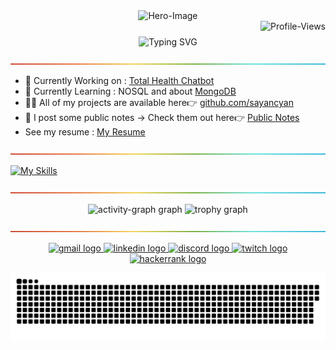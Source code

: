 <!-- Hero Image -->
<div 
  align="center">
  <img
  src="https://68.media.tumblr.com/61d4fea89f86eb4cb5a7e616d9cd4832/tumblr_owi25v6uAo1r4gsiio1_1280.gif"
  alt="Hero-Image"
  style="max-width: 100%"
  />
</div>

<!-- Profile Views -->

<div 
  style="width: 100%; height: auto; margin-bottom: 25px;">
  <img 
  src="https://komarev.com/ghpvc/?username=sayancyan&abbreviated=true"
  alt="Profile-Views"
  style="float: right"
  />
</div>

<!-- Intro-->
<div 
  align="center">
  <img
    src="https://readme-typing-svg.demolab.com?font=Outfit&size=40&duration=1000&color=F7F7F7&center=true&vCenter=true&multiline=true&repeat=false&width=700&height=150&lines=Hi%F0%9F%91%8B%2C+I'm+Sayan;Full-Stack+Developer+%26+Designer+"
    alt="Typing SVG"
    style="max-width: 100%"
    />
</div>

<img
src="resources/images/rainbow-divider.png"
/>

<!-- What's going on -->

- 🔭 Currently Working on : [Total Health Chatbot](https://github.com/sayancyan/TotalHealth-AI)
- 🌱 Currently Learning : NOSQL and about [MongoDB](https://www.mongodb.com)
- 👨‍💻 All of my projects are available here👉 [ github.com/sayancyan](https://github.com/sayancyan)
- 📢 I post some public notes -> Check them out here👉 [Public Notes](https://github.com/sayancyan/public-vault)
- See my resume : [My Resume](https://github.com/sayancyan/sayancyan/blob/main/resources/files/resume_modified.pdf)
<!-- - 🤝 I’m looking for help with
- 👯 I’m looking to collaborate ond d -->

<img
src="resources/images/rainbow-divider.png"
/>

<!-- Skills -->

[![My Skills](https://skillicons.dev/icons?i=python,sklearn,java,c,golang,replit,html,css,js,npm,nodejs,vite,expressjs,nextjs,threejs,supabase,react,tailwind,materialui,bootstrap,scss,figma,mysql,sqlite,mongodb,gcp,aws,flutter,github,firebase,vercel,netlify,ps,ai,obsidian,bash&theme=dark)](https://skillicons.dev)

<img
src="resources/images/rainbow-divider.png"
/>

<!-- Stats -->
<div
align="center"
>
<!-- <img
  src="https://github-readme-stats.vercel.app/api/top-langs?username=sayancyan&locale=en&hide_title=true&layout=compact&langs_count=5&theme=github_dark&hide_border=true"
  height="300"
  alt="languages graph"
  /> -->
<img
  src="https://github-readme-activity-graph.vercel.app/graph?username=sayancyan&theme=github-dark&hide_border=true&hide_title=true&custom_title=Activity%20Graph&area=true"
  height=""
  alt="activity-graph graph"
  />
<img
  src="https://github-profile-trophy.vercel.app?username=sayancyan&&no-bg=true&no-frame=true&column=-1"
  height=""
  alt="trophy graph"
  />

</div>

<img
src="resources/images/rainbow-divider.png"
/>

<!-- Contacts -->
<div
align="center"
>
<a
  href="https://mailto:sayancyan@gmail.com"
  target="_blank">
<img
    src="https://img.shields.io/static/v1?message=Gmail&logo=gmail&label=&color=D14836&logoColor=white&labelColor=&style=for-the-badge"
    height="35"
    alt="gmail logo"
    />
</a>
<a
  href="https://www.linkedin.com/in/sayancyan"
  target="_blank">
<img
    src="https://img.shields.io/static/v1?message=LinkedIn&logo=linkedin&label=&color=0077B5&logoColor=white&labelColor=&style=for-the-badge"
    height="35"
    alt="linkedin logo"
    />
</a>
<a
  href="https://discord.com"
  target="_blank">
<img
    src="https://img.shields.io/static/v1?message=Discord&logo=discord&label=&color=7289DA&logoColor=white&labelColor=&style=for-the-badge"
    height="35"
    alt="discord logo"
    />
</a>
<a
  href="https://www.twitch.tv/cyansayan"
  target="_blank">
<img
    src="https://img.shields.io/static/v1?message=Twitch&logo=twitch&label=&color=9146FF&logoColor=white&labelColor=&style=for-the-badge"
    height="35"
    alt="twitch logo"
    />
</a>
<a
  href="https://www.hackerrank.com/xonomorph"
  target="_blank">
<img
    src="https://img.shields.io/static/v1?message=HackerRank&logo=hackerrank&label=&color=2EC866&logoColor=white&labelColor=&style=for-the-badge"
    height="35"
    alt="hackerrank logo"
    />
</a>
</div>

<!-- Snake -->

<img
src="https://raw.githubusercontent.com/sayancyan/sayancyan/output/snake.svg"
/>

<!-- ### 💰You can help me by Donating

<a href="https://buymeacoffee.com/sayancyan" target="blank"><img align="center" src="https://img.shields.io/badge/Buy%20Me%20a%20Coffee-ffdd00?style=for-the-badge&logo=buy-me-a-coffee&logoColor=black" alt="sayancyan" /></a> -->
